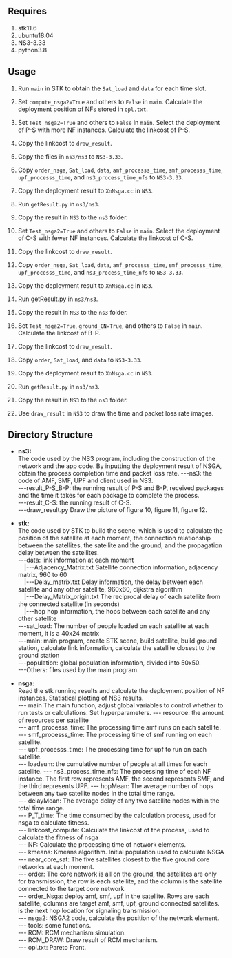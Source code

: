 ## Requires  
1. stk11.6  
2. ubuntu18.04 
3. NS3-3.33  
4. python3.8  

## Usage
1. Run `main` in STK to obtain the `Sat_load` and `data` for each time slot.

1. Set `compute_nsga2=True` and others to `False` in `main`. Calculate the deployment position of NFs stored in `opl.txt`.

1. Set `Test_nsga2=True` and others to `False` in `main`. Select the deployment of P-S with more NF instances. Calculate the linkcost of P-S.

1. Copy the linkcost to `draw_result`.

1. Copy the files in `ns3/ns3` to `NS3-3.33`.

1. Copy `order_nsga`, `Sat_load`, `data`, `amf_processs_time`, `smf_processs_time`, `upf_processs_time`, and `ns3_process_time_nfs` to `NS3-3.33`.

1. Copy the deployment result to `XnNsga.cc` in `NS3`.

1. Run `getResult.py` in `ns3/ns3`.

1. Copy the result in `NS3` to the `ns3` folder.

1. Set `Test_nsga2=True` and others to `False` in `main`. Select the deployment of C-S with fewer NF instances. Calculate the linkcost of C-S.

1. Copy the linkcost to `draw_result`.

1. Copy `order_nsga`, `Sat_load`, `data`, `amf_processs_time`, `smf_processs_time`, `upf_processs_time`, and `ns3_process_time_nfs` to `NS3-3.33`.

1. Copy the deployment result to `XnNsga.cc` in `NS3`.

1. Run getResult.py in `ns3/ns3`.

1. Copy the result in `NS3` to the `ns3` folder.

1. Set `Test_nsga2=True`, `ground_CN=True`, and others to `False` in `main`. Calculate the linkcost of B-P.

1. Copy the linkcost to `draw_result`.

1. Copy `order`, `Sat_load`, and `data` to `NS3-3.33`.

1. Copy the deployment result to `XnNsga.cc` in `NS3`.

1. Run `getResult.py` in `ns3/ns3`.

1. Copy the result in `NS3` to the `ns3` folder.

1. Use `draw_result` in `NS3` to draw the time and packet loss rate images.



## Directory Structure  
* **ns3:**  
The code used by the NS3 program, including the construction of the network and the app code. By inputting the deployment result of NSGA, obtain the process completion time and packet loss rate.
---ns3: the code of AMF, SMF, UPF and client used in NS3.  
---result_P-S_B-P: the running result of P-S and B-P, received packages and the time it takes for each package to complete the process.  
---result_C-S: the running result of C-S.  
---draw_result.py Draw the picture of figure 10, figure 11, figure 12.
* **stk:**   
The code used by STK to build the scene, which is used to calculate the position of the satellite at each moment, the connection relationship between the satellites, the satellite and the ground, and the propagation delay between the satellites.  
---data: link information at each moment  
&emsp;|---Adjacency_Matrix.txt Satellite connection information, adjacency matrix, 960 to 60  
&emsp;|---Delay_matrix.txt Delay information, the delay between each satellite and any other satellite, 960x60, dijkstra algorithm  
&emsp;|---Delay_Matrix_origin.txt The reciprocal delay of each satellite from the connected satellite (in seconds)  
&emsp;|---hop hop information, the hops between each satellite and any other satellite  
---sat_load: The number of people loaded on each satellite at each moment, it is a 40x24 matrix  
---main: main program, create STK scene, build satellite, build ground station, calculate link information, calculate the satellite closest to the ground station  
---population: global population information, divided into 50x50.  
---Others: files used by the main program.  

* **nsga:**  
Read the stk running results and calculate the deployment position of NF instances. Statistical plotting of NS3 results.  
--- main The main function, adjust global variables to control whether to run tests or calculations. Set hyperparameters. 
--- resource: the amount of resources per satellite  
--- amf_processs_time: The processing time amf runs on each satellite.  
--- smf_processs_time: The processing time of smf running on each satellite.  
--- upf_processs_time: The processing time for upf to run on each satellite.  
--- loadsum: the cumulative number of people at all times for each satellite.
--- ns3_process_time_nfs: The processing time of each NF instance. The first row represents AMF, the second represents SMF, and the third represents UPF. 
--- hopMean: The average number of hops between any two satellite nodes in the total time range.  
--- delayMean: The average delay of any two satellite nodes within the total time range.  
--- P_T_time: The time consumed by the calculation process, used for nsga to calculate fitness.  
--- linkcost_compute: Calculate the linkcost of the process, used to calculate the fitness of nsga  
--- NF: Calculate the processing time of network elements.  
--- kmeans: Kmeans algorithm. Initial population used to calculate NSGA
--- near_core_sat: The five satellites closest to the five ground core networks at each moment.  
--- order: The core network is all on the ground, the satellites are only for transmission, the row is each satellite, and the column is the satellite connected to the target core network  
--- order_Nsga: deploy amf, smf, upf in the satellite. Rows are each satellite, columns are target amf, smf, upf, ground connected satellites. is the next hop location for signaling transmission.    
--- nsga2: NSGA2 code, calculate the position of the network element.    
--- tools: some functions.  
--- RCM: RCM mechanism simulation.    
--- RCM_DRAW: Draw result of RCM mechanism.  
--- opl.txt: Pareto Front.  


